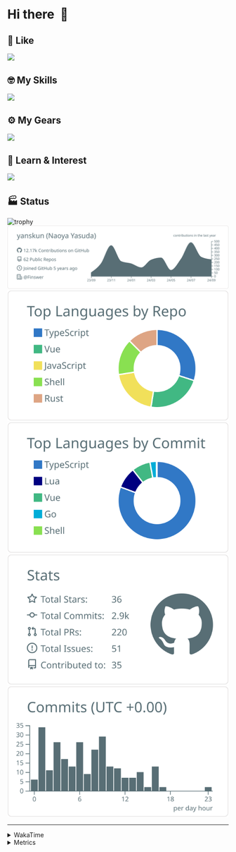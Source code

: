 # Hi there&nbsp; :wave:

## 💌 Like
<img src="https://go-skill-icons.vercel.app/api/icons?i=github" />

## 🤓 My Skills
<img src="https://go-skill-icons.vercel.app/api/icons?i=js,ts,vue,nuxtjs,react,nextjs,go,lua,git" />

## ⚙️ My Gears
<img src="https://go-skill-icons.vercel.app/api/icons?i=neovim,vscode,githubcopilot,alacritty,tmux" />

## 📖 Learn & Interest
<img src="https://go-skill-icons.vercel.app/api/icons?i=rust,deno,css,zig,playwright,githubactions,storybook,netlify,eslint" />


<!-- https://github.com/ryo-ma/github-profile-trophy -->

## 🏭 Status

<img src="https://github-profile-trophy.vercel.app/?username=yanskun&theme=onedark&row=1" alt="trophy">

<!-- https://github.com/vn7n24fzkq/github-profile-summary-cards -->
<picture>
  <source media="(prefers-color-scheme: dark)" srcset="https://raw.githubusercontent.com/yanskun/yanskun/master/profile-summary-card-output/nord_dark/0-profile-details.svg">
 <img src="https://raw.githubusercontent.com/yanskun/yanskun/master/profile-summary-card-output/default/0-profile-details.svg">
</picture>
<br>
<picture>
  <source media="(prefers-color-scheme: dark)" srcset="https://raw.githubusercontent.com/yanskun/yanskun/master/profile-summary-card-output/nord_dark/1-repos-per-language.svg">
 <img src="https://raw.githubusercontent.com/yanskun/yanskun/master/profile-summary-card-output/default/1-repos-per-language.svg">
</picture>
<picture>
  <source media="(prefers-color-scheme: dark)" srcset="https://raw.githubusercontent.com/yanskun/yanskun/master/profile-summary-card-output/nord_dark/2-most-commit-language.svg">
 <img src="https://raw.githubusercontent.com/yanskun/yanskun/master/profile-summary-card-output/default/2-most-commit-language.svg">
</picture>
<br>
<picture>
  <source media="(prefers-color-scheme: dark)" srcset="https://raw.githubusercontent.com/yanskun/yanskun/master/profile-summary-card-output/nord_dark/3-stats.svg">
 <img src="https://raw.githubusercontent.com/yanskun/yanskun/master/profile-summary-card-output/default/3-stats.svg">
</picture>
<picture>
  <source media="(prefers-color-scheme: dark)" srcset="https://raw.githubusercontent.com/yanskun/yanskun/master/profile-summary-card-output/nord_dark/4-productive-time.svg">
 <img src="https://raw.githubusercontent.com/yanskun/yanskun/master/profile-summary-card-output/default/4-productive-time.svg">
</picture>

---

<details>
  <summary>WakaTime</summary>
<!--START_SECTION:waka-->
![Code Time](http://img.shields.io/badge/Code%20Time-1%2C258%20hrs%2013%20mins-blue)

**🐱 My GitHub Data** 

> 📦 137.4 kB Used in GitHub's Storage 
 > 
> 🏆 2,149 Contributions in the Year 2024
 > 
> 💼 Opted to Hire
 > 
> 📜 114 Public Repositories 
 > 
> 🔑 4 Private Repositories 
 > 
**I'm an Early 🐤** 

```text
🌞 Morning                4892 commits        ███░░░░░░░░░░░░░░░░░░░░░░   13.92 % 
🌆 Daytime                18483 commits       █████████████░░░░░░░░░░░░   52.60 % 
🌃 Evening                8290 commits        ██████░░░░░░░░░░░░░░░░░░░   23.59 % 
🌙 Night                  3471 commits        ██░░░░░░░░░░░░░░░░░░░░░░░   09.88 % 
```
📅 **I'm Most Productive on Tuesday** 

```text
Monday                   4774 commits        ███░░░░░░░░░░░░░░░░░░░░░░   13.59 % 
Tuesday                  7554 commits        █████░░░░░░░░░░░░░░░░░░░░   21.50 % 
Wednesday                6056 commits        ████░░░░░░░░░░░░░░░░░░░░░   17.24 % 
Thursday                 6952 commits        █████░░░░░░░░░░░░░░░░░░░░   19.79 % 
Friday                   5075 commits        ████░░░░░░░░░░░░░░░░░░░░░   14.44 % 
Saturday                 2038 commits        █░░░░░░░░░░░░░░░░░░░░░░░░   05.80 % 
Sunday                   2687 commits        ██░░░░░░░░░░░░░░░░░░░░░░░   07.65 % 
```


📊 **This Week I Spent My Time On** 

```text
🕑︎ Time Zone: Asia/Tokyo

💬 Programming Languages: 
TypeScript               32 hrs 31 mins      ███████████████████░░░░░░   75.12 % 
YAML                     4 hrs 53 mins       ███░░░░░░░░░░░░░░░░░░░░░░   11.29 % 
JSON                     2 hrs               █░░░░░░░░░░░░░░░░░░░░░░░░   04.64 % 
Makefile                 49 mins             ░░░░░░░░░░░░░░░░░░░░░░░░░   01.89 % 
Lua                      42 mins             ░░░░░░░░░░░░░░░░░░░░░░░░░   01.63 % 

🔥 Editors: 
VS Code                  32 hrs 47 mins      ███████████████████░░░░░░   75.73 % 
Neovim                   10 hrs 30 mins      ██████░░░░░░░░░░░░░░░░░░░   24.27 % 

💻 Operating System: 
Mac                      43 hrs 17 mins      █████████████████████████   100.00 % 
```


 Last Updated on 18/09/2024 06:13:46 UTC
<!--END_SECTION:waka-->
</details>

<details>
  <summary>Metrics</summary>
  <img src="https://github.com/yanskun/yanskun/blob/main/github-metrics.svg" alt="Metrics">
</details>
